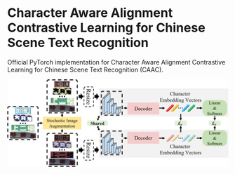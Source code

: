 # Character Aware Alignment Contrastive Learning for Chinese Scene Text Recognition

Official PyTorch implementation for Character Aware Alignment Contrastive Learning for Chinese Scene Text Recognition (CAAC).

<img src="./figures/overall_framework.png" width="1000" title="overview">
